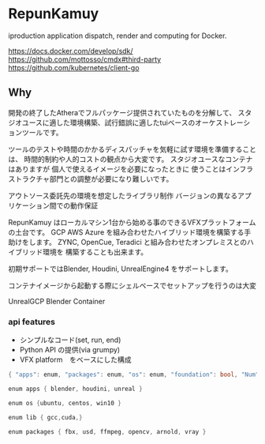 # RepunKamuy
iproduction application dispatch, render and computing for Docker.

https://docs.docker.com/develop/sdk/ 
https://github.com/mottosso/cmdx#third-party
https://github.com/kubernetes/client-go

## Why
開発の終了したAtheraでフルパッケージ提供されていたものを分解して、
スタジオユースに適した環境構築、試行錯誤に適したtuiベースのオーケストレーションツールです。

ツールのテストや時間のかかるディスパッチャを気軽に試す環境を準備することは、
時間的制約や人的コストの観点から大変です。
スタジオユースなコンテナはありますが 個人で使えるイメージを必要になったときに
使うことはインフラストラクチャ部門との調整が必要になり難しいです。

アウトソース委託先の環境を想定したライブラリ制作
バージョンの異なるアプリケーション間での動作保証

RepunKamuy はローカルマシン1台から始める事のできるVFXプラットフォームの土台です。
GCP AWS Azure を組み合わせたハイブリッド環境を構築する手助けをします。
ZYNC, OpenCue, Teradici と組み合わせたオンプレミスとのハイブリッド環境を
構築することも出来ます。

初期サポートではBlender, Houdini, UnrealEngine4 をサポートします。

コンテナイメージから起動する際にシェルベースでセットアップを行うのは大変


UnrealGCP
Blender Container


### api features
- シンプルなコード(set, run, end)
- Python API の提供(via grumpy)
- VFX platform　をベースにした構成

```go
{ "apps": enum, "packages": enum, "os": enum, "foundation": bool, "Num": int, "gpu": bool, "licenses": [string], "script": string, "file": file "plugins": [string] }

enum apps { blender, houdini, unreal }

enum os {ubuntu, centos, win10 }

enum lib { gcc,cuda,}

enum packages { fbx, usd, ffmpeg, opencv, arnold, vray }
